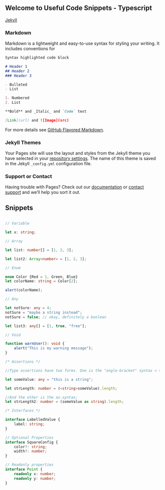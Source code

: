 ## Welcome to Useful Code Snippets - Typescript 

[Jekyll](https://jekyllrb.com/)

### Markdown

Markdown is a lightweight and easy-to-use syntax for styling your writing. It includes conventions for

```markdown
Syntax highlighted code block

# Header 1
## Header 2
### Header 3

- Bulleted
- List

1. Numbered
2. List

**Bold** and _Italic_ and `Code` text

[Link](url) and ![Image](src)
```

For more details see [GitHub Flavored Markdown](https://guides.github.com/features/mastering-markdown/).

### Jekyll Themes

Your Pages site will use the layout and styles from the Jekyll theme you have selected in your [repository settings](https://github.com/acqfel/node-test/settings). The name of this theme is saved in the Jekyll `_config.yml` configuration file.

### Support or Contact

Having trouble with Pages? Check out our [documentation](https://help.github.com/categories/github-pages-basics/) or [contact support](https://github.com/contact) and we’ll help you sort it out.

## Snippets

```typescript

// Variable

let x: string;

// Array

let list: number[] = [1, 2, 3];

let list2: Array<number> = [1, 2, 3];

// Enum

enum Color {Red = 1, Green, Blue}
let colorName: string = Color[2];

alert(colorName);

// Any

let notSure: any = 4;
notSure = "maybe a string instead";
notSure = false; // okay, definitely a boolean

let list3: any[] = [1, true, "free"];

// Void

function warnUser(): void {
    alert("This is my warning message");
}

/* Assertions */

//Type assertions have two forms. One is the "angle-bracket" syntax < >:

let someValue: any = "this is a string";

let strLength: number = (<string>someValue).length;

//And the other is the as-syntax:
let strLength2: number = (someValue as string).length;

/* Interfaces */

interface LabelledValue {
    label: string;
}

// Optional Properties
interface SquareConfig {
    color?: string;
    width?: number;
}

// Readonly properties
interface Point {
    readonly x: number;
    readonly y: number;
}

```
